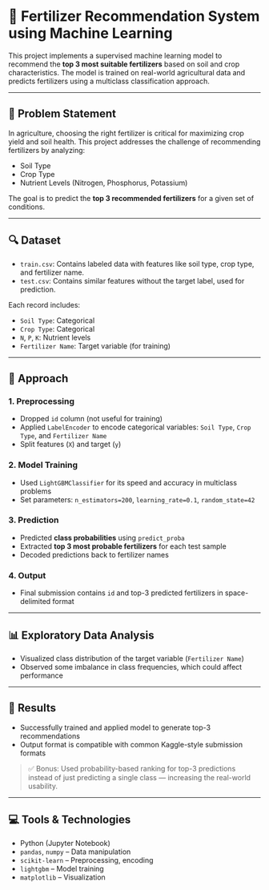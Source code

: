 # 🌾 Fertilizer Recommendation System using Machine Learning

This project implements a supervised machine learning model to recommend the **top 3 most suitable fertilizers** based on soil and crop characteristics. The model is trained on real-world agricultural data and predicts fertilizers using a multiclass classification approach.

---

## 📌 Problem Statement

In agriculture, choosing the right fertilizer is critical for maximizing crop yield and soil health. This project addresses the challenge of recommending fertilizers by analyzing:

- Soil Type
- Crop Type
- Nutrient Levels (Nitrogen, Phosphorus, Potassium)

The goal is to predict the **top 3 recommended fertilizers** for a given set of conditions.

---

## 🔍 Dataset

- `train.csv`: Contains labeled data with features like soil type, crop type, and fertilizer name.
- `test.csv`: Contains similar features without the target label, used for prediction.

Each record includes:
- `Soil Type`: Categorical
- `Crop Type`: Categorical
- `N`, `P`, `K`: Nutrient levels
- `Fertilizer Name`: Target variable (for training)

---

## 🧠 Approach

### 1. **Preprocessing**
- Dropped `id` column (not useful for training)
- Applied `LabelEncoder` to encode categorical variables: `Soil Type`, `Crop Type`, and `Fertilizer Name`
- Split features (`X`) and target (`y`)

### 2. **Model Training**
- Used `LightGBMClassifier` for its speed and accuracy in multiclass problems
- Set parameters: `n_estimators=200`, `learning_rate=0.1`, `random_state=42`

### 3. **Prediction**
- Predicted **class probabilities** using `predict_proba`
- Extracted **top 3 most probable fertilizers** for each test sample
- Decoded predictions back to fertilizer names

### 4. **Output**
- Final submission contains `id` and top-3 predicted fertilizers in space-delimited format

---

## 📊 Exploratory Data Analysis

- Visualized class distribution of the target variable (`Fertilizer Name`)
- Observed some imbalance in class frequencies, which could affect performance

---

## 🚀 Results

- Successfully trained and applied model to generate top-3 recommendations
- Output format is compatible with common Kaggle-style submission formats

> ✅ Bonus: Used probability-based ranking for top-3 predictions instead of just predicting a single class — increasing the real-world usability.

---

## 💻 Tools & Technologies

- Python (Jupyter Notebook)
- `pandas`, `numpy` – Data manipulation
- `scikit-learn` – Preprocessing, encoding
- `lightgbm` – Model training
- `matplotlib` – Visualization




